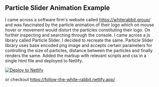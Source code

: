 ## Particle Slider Animation Example

I came across a software firm's website called https://whiterabbit.group/
and was fascinated by the particle animation of their logo which on mouse hover or movement would distort the particles constituting their logo.
On further inspecting and searching through the console. I came across a js library called Particle Slider. I decided to recreate the same. Particle Slider library uses base encoded png image and accepts certain parameters for controlling the size of particles, distance between the particles and finally renders the same.
Added the markup with relevant scripts and css in a single html file and deployed to Netlify.

[![Deploy to Netlify](https://www.netlify.com/img/deploy/button.svg)](https://app.netlify.com/start/deploy?repository=https://github.com/TitusRobyK/particle-slider-example)

or checkout https://follow-the-white-rabbit.netlify.app/
